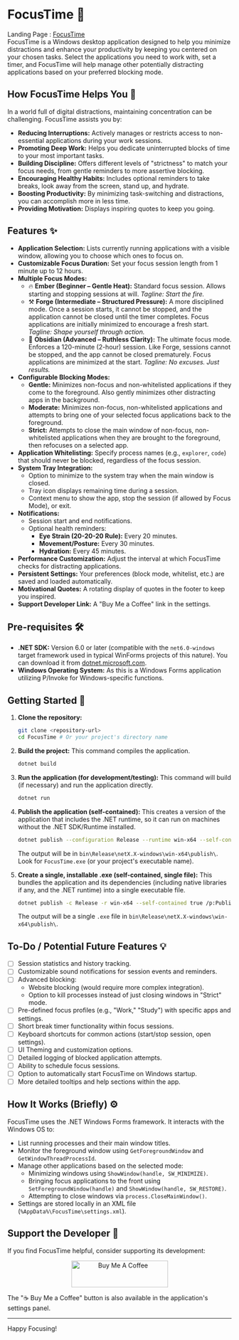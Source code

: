 # FocusTime 🚀
Landing Page : [FocusTime](https://gourabdg47.github.io/assets/code/focustime-landing-page.html#) <br>
FocusTime is a Windows desktop application designed to help you minimize distractions and enhance your productivity by keeping you centered on your chosen tasks. Select the applications you need to work with, set a timer, and FocusTime will help manage other potentially distracting applications based on your preferred blocking mode.

## How FocusTime Helps You 🎯

In a world full of digital distractions, maintaining concentration can be challenging. FocusTime assists you by:

* **Reducing Interruptions:** Actively manages or restricts access to non-essential applications during your work sessions.
* **Promoting Deep Work:** Helps you dedicate uninterrupted blocks of time to your most important tasks.
* **Building Discipline:** Offers different levels of "strictness" to match your focus needs, from gentle reminders to more assertive blocking.
* **Encouraging Healthy Habits:** Includes optional reminders to take breaks, look away from the screen, stand up, and hydrate.
* **Boosting Productivity:** By minimizing task-switching and distractions, you can accomplish more in less time.
* **Providing Motivation:** Displays inspiring quotes to keep you going.

## Features ✨

* **Application Selection:** Lists currently running applications with a visible window, allowing you to choose which ones to focus on.
* **Customizable Focus Duration:** Set your focus session length from 1 minute up to 12 hours.
* **Multiple Focus Modes:**
    * 🔥 **Ember (Beginner – Gentle Heat):** Standard focus session. Allows starting and stopping sessions at will. *Tagline: Start the fire.*
    * ⚒️ **Forge (Intermediate – Structured Pressure):** A more disciplined mode. Once a session starts, it cannot be stopped, and the application cannot be closed until the timer completes. Focus applications are initially minimized to encourage a fresh start. *Tagline: Shape yourself through action.*
    * 🖤 **Obsidian (Advanced – Ruthless Clarity):** The ultimate focus mode. Enforces a 120-minute (2-hour) session. Like Forge, sessions cannot be stopped, and the app cannot be closed prematurely. Focus applications are minimized at the start. *Tagline: No excuses. Just results.*
* **Configurable Blocking Modes:**
    * **Gentle:** Minimizes non-focus and non-whitelisted applications if they come to the foreground. Also gently minimizes other distracting apps in the background.
    * **Moderate:** Minimizes non-focus, non-whitelisted applications and attempts to bring one of your selected focus applications back to the foreground.
    * **Strict:** Attempts to close the main window of non-focus, non-whitelisted applications when they are brought to the foreground, then refocuses on a selected app.
* **Application Whitelisting:** Specify process names (e.g., `explorer`, `code`) that should never be blocked, regardless of the focus session.
* **System Tray Integration:**
    * Option to minimize to the system tray when the main window is closed.
    * Tray icon displays remaining time during a session.
    * Context menu to show the app, stop the session (if allowed by Focus Mode), or exit.
* **Notifications:**
    * Session start and end notifications.
    * Optional health reminders:
        * **Eye Strain (20-20-20 Rule):** Every 20 minutes.
        * **Movement/Posture:** Every 30 minutes.
        * **Hydration:** Every 45 minutes.
* **Performance Customization:** Adjust the interval at which FocusTime checks for distracting applications.
* **Persistent Settings:** Your preferences (block mode, whitelist, etc.) are saved and loaded automatically.
* **Motivational Quotes:** A rotating display of quotes in the footer to keep you inspired.
* **Support Developer Link:** A "Buy Me a Coffee" link in the settings.

## Pre-requisites 🛠️

* **.NET SDK:** Version 6.0 or later (compatible with the `net6.0-windows` target framework used in typical WinForms projects of this nature). You can download it from [dotnet.microsoft.com](https://dotnet.microsoft.com/download).
* **Windows Operating System:** As this is a Windows Forms application utilizing P/Invoke for Windows-specific functions.

## Getting Started 🚀

1.  **Clone the repository:**
    ```bash
    git clone <repository-url>
    cd FocusTime # Or your project's directory name
    ```

2.  **Build the project:**
    This command compiles the application.
    ```bash
    dotnet build
    ```

3.  **Run the application (for development/testing):**
    This command will build (if necessary) and run the application directly.
    ```bash
    dotnet run
    ```

4.  **Publish the application (self-contained):**
    This creates a version of the application that includes the .NET runtime, so it can run on machines without the .NET SDK/Runtime installed.
    ```bash
    dotnet publish --configuration Release --runtime win-x64 --self-contained true
    ```
    The output will be in `bin\Release\netX.X-windows\win-x64\publish\`. Look for `FocusTime.exe` (or your project's executable name).

5.  **Create a single, installable .exe (self-contained, single file):**
    This bundles the application and its dependencies (including native libraries if any, and the .NET runtime) into a single executable file.
    ```bash
    dotnet publish -c Release -r win-x64 --self-contained true /p:PublishSingleFile=true /p:IncludeNativeLibrariesForSelfExtract=true
    ```
    The output will be a single `.exe` file in `bin\Release\netX.X-windows\win-x64\publish\`.

## To-Do / Potential Future Features 💡

* [ ] Session statistics and history tracking.
* [ ] Customizable sound notifications for session events and reminders.
* [ ] Advanced blocking:
    * Website blocking (would require more complex integration).
    * Option to kill processes instead of just closing windows in "Strict" mode.
* [ ] Pre-defined focus profiles (e.g., "Work," "Study") with specific apps and settings.
* [ ] Short break timer functionality within focus sessions.
* [ ] Keyboard shortcuts for common actions (start/stop session, open settings).
* [ ] UI Theming and customization options.
* [ ] Detailed logging of blocked application attempts.
* [ ] Ability to schedule focus sessions.
* [ ] Option to automatically start FocusTime on Windows startup.
* [ ] More detailed tooltips and help sections within the app.

## How It Works (Briefly) ⚙️

FocusTime uses the .NET Windows Forms framework. It interacts with the Windows OS to:
* List running processes and their main window titles.
* Monitor the foreground window using `GetForegroundWindow` and `GetWindowThreadProcessId`.
* Manage other applications based on the selected mode:
    * Minimizing windows using `ShowWindow(handle, SW_MINIMIZE)`.
    * Bringing focus applications to the front using `SetForegroundWindow(handle)` and `ShowWindow(handle, SW_RESTORE)`.
    * Attempting to close windows via `process.CloseMainWindow()`.
* Settings are stored locally in an XML file (`%AppData%\FocusTime\settings.xml`).

## Support the Developer 🙏

If you find FocusTime helpful, consider supporting its development:

<p align="center">
  <a href="https://buymeacoffee.com/gourabdg" target="_blank">
    <img src="https://cdn.buymeacoffee.com/buttons/v2/default-yellow.png" alt="Buy Me A Coffee" style="height: 60px !important;width: 217px !important;" >
  </a>
</p>

The "☕ Buy Me a Coffee" button is also available in the application's settings panel.

---

Happy Focusing!
